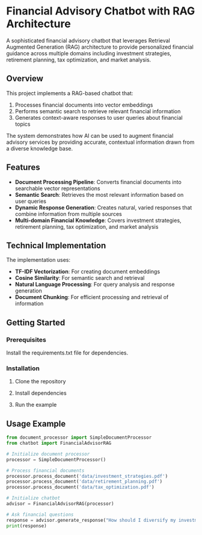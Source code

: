 # Financial Advisory Chatbot with RAG Architecture

A sophisticated financial advisory chatbot that leverages Retrieval Augmented Generation (RAG) architecture to provide personalized financial guidance across multiple domains including investment strategies, retirement planning, tax optimization, and market analysis.

## Overview

This project implements a RAG-based chatbot that:

1. Processes financial documents into vector embeddings
2. Performs semantic search to retrieve relevant financial information
3. Generates context-aware responses to user queries about financial topics

The system demonstrates how AI can be used to augment financial advisory services by providing accurate, contextual information drawn from a diverse knowledge base.

## Features

- **Document Processing Pipeline**: Converts financial documents into searchable vector representations
- **Semantic Search**: Retrieves the most relevant information based on user queries
- **Dynamic Response Generation**: Creates natural, varied responses that combine information from multiple sources
- **Multi-domain Financial Knowledge**: Covers investment strategies, retirement planning, tax optimization, and market analysis

## Technical Implementation

The implementation uses:

- **TF-IDF Vectorization**: For creating document embeddings
- **Cosine Similarity**: For semantic search and retrieval
- **Natural Language Processing**: For query analysis and response generation
- **Document Chunking**: For efficient processing and retrieval of information

## Getting Started

### Prerequisites

Install the requirements.txt file for dependencies.


### Installation

1. Clone the repository

2. Install dependencies

3. Run the example


## Usage Example

```python
from document_processor import SimpleDocumentProcessor
from chatbot import FinancialAdvisorRAG

# Initialize document processor
processor = SimpleDocumentProcessor()

# Process financial documents
processor.process_document('data/investment_strategies.pdf')
processor.process_document('data/retirement_planning.pdf')
processor.process_document('data/tax_optimization.pdf')

# Initialize chatbot
advisor = FinancialAdvisorRAG(processor)

# Ask financial questions
response = advisor.generate_response("How should I diversify my investment portfolio?")
print(response)